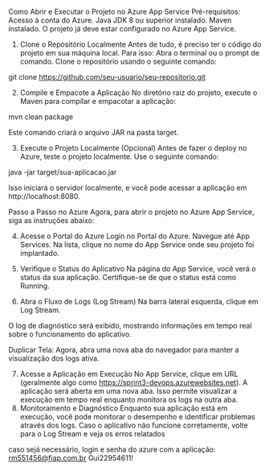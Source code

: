 Como Abrir e Executar o Projeto no Azure App Service
Pré-requisitos:
Acesso à conta do Azure.
Java JDK 8 ou superior instalado.
Maven instalado.
O projeto já deve estar configurado no Azure App Service.

1. Clone o Repositório Localmente
Antes de tudo, é preciso ter o código do projeto em sua máquina local. Para isso:
Abra o terminal ou o prompt de comando.
Clone o repositório usando o seguinte comando:

git clone https://github.com/seu-usuario/seu-repositorio.git

2. Compile e Empacote a Aplicação
No diretório raiz do projeto, execute o Maven para compilar e empacotar a aplicação:

mvn clean package

Este comando criará o arquivo JAR na pasta target.

3. Execute o Projeto Localmente (Opcional)
Antes de fazer o deploy no Azure, teste o projeto localmente. Use o seguinte comando:

java -jar target/sua-aplicacao.jar

Isso iniciará o servidor localmente, e você pode acessar a aplicação em http://localhost:8080.

Passo a Passo no Azure
Agora, para abrir o projeto no Azure App Service, siga as instruções abaixo:

4. Acesse o Portal do Azure
Login no Portal do Azure.
Navegue até App Services.
Na lista, clique no nome do App Service onde seu projeto foi implantado.

5. Verifique o Status do Aplicativo
Na página do App Service, você verá o status da sua aplicação. Certifique-se de que o status está como Running.

6. Abra o Fluxo de Logs (Log Stream)
Na barra lateral esquerda, clique em Log Stream.

O log de diagnóstico será exibido, mostrando informações em tempo real sobre o funcionamento do aplicativo.

Duplicar Tela: Agora, abra uma nova aba do navegador para manter a visualização dos logs ativa.

7. Acesse a Aplicação em Execução
No App Service, clique em URL (geralmente algo como https://sprint3-devops.azurewebsites.net).
A aplicação será aberta em uma nova aba. Isso permite visualizar a execução em tempo real enquanto monitora os logs na outra aba.
8. Monitoramento e Diagnóstico
Enquanto sua aplicação está em execução, você pode monitorar o desempenho e identificar problemas através dos logs.
Caso o aplicativo não funcione corretamente, volte para o Log Stream e veja os erros relatados

caso sejá necessário, login e senha do azure com a aplicação:
rm551456@fiap.com.br
Gui22954611!